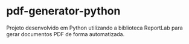 # pdf-generator-python
Projeto desenvolvido em Python utilizando a biblioteca ReportLab para gerar documentos PDF de forma automatizada.
